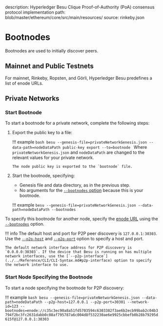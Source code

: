 description: Hyperledger Besu Clique Proof-of-Authority (PoA) consensus protocol implementation
path: blob/master/ethereum/core/src/main/resources/
source: rinkeby.json
<!--- END of page meta data -->

# Bootnodes

Bootnodes are used to initially discover peers. 

## Mainnet and Public Testnets

For mainnet, Rinkeby, Ropsten, and Görli, Hyperledger Besu predefines a list of enode URLs.  

## Private Networks

### Start Bootnode

To start a bootnode for a private network, complete the following steps:

1.  Export the public key to a file:

    !!! example
        ```bash
        besu --genesis-file=privateNetworkGenesis.json --data-path=nodeDataPath public-key export --to=bootnode
        ```
        Where `privateNetworkGenesis.json` and `nodeDataPath` are changed to the relevant values for 
        your private network. 
        
        The node public key is exported to the `bootnode` file.
    
2. Start the bootnode, specifying:

    * Genesis file and data directory, as in the previous step. 
    * No arguments for the [`--bootnodes` option](../../Reference/CLI/CLI-Syntax.md#bootnodes) because this is your bootnode.
    
    !!! example
        ```
        besu --genesis-file=privateNetworkGenesis.json --data-path=nodeDataPath --bootnodes
         ```
     
To specify this bootnode for another node, specify the [enode URL](../../Concepts/Node-Keys.md#enode-url) using the [`--bootnodes`](../../Reference/CLI/CLI-Syntax.md#bootnodes) 
option.

!!! info
    The default host and port for P2P peer discovery is `127.0.0.1:30303`.
    Use the [`--p2p-host`](../../Reference/CLI/CLI-Syntax.md#p2p-host) and
    [`--p2p-port`](../../Reference/CLI/CLI-Syntax.md#p2p-port) option to specify a host and port.
    
    The default network interface address for P2P discovery is `0.0.0.0:30303`. If the device that Besu is running on has multiple network interfaces, use the [`--p2p-interface`](../../Reference/CLI/CLI-Syntax.md#p2p-interface) option to specify the network interface to use. 

### Start Node Specifying the Bootnode

To start a node specifying the bootnode for P2P discovery:

!!! example
    ```bash
    besu --genesis-file=privateNetworkGenesis.json --data-path=nodeDataPath --p2p-host=127.0.0.1 --p2p-port=30301 --network-id=123 --bootnodes=enode://c35c3ec90a8a51fd5703594c6303382f3ae6b2ecb99bab2c04b3794f2bc3fc2631dabb0c08af795787a6c004d8f532230ae6e9925cbbefb0b28b79295d615f@127.0.0.1:30303
    ``` 
